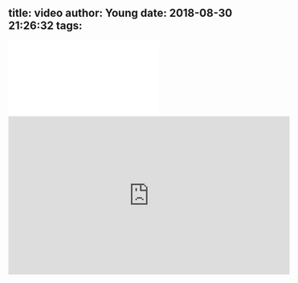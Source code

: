 title: video
author: Young
date: 2018-08-30 21:26:32
tags:
---

<iframe src="//player.bilibili.com/player.html?aid=7280315&cid=11901098&page=1" scrolling="no" border="0" frameborder="no" framespacing="0" allowfullscreen="true"> </iframe>

<iframe width="560" height="315" src="https://www.youtube.com/embed/Py_-3di1yx0" frameborder="0" allow="autoplay; encrypted-media" allowfullscreen></iframe>




